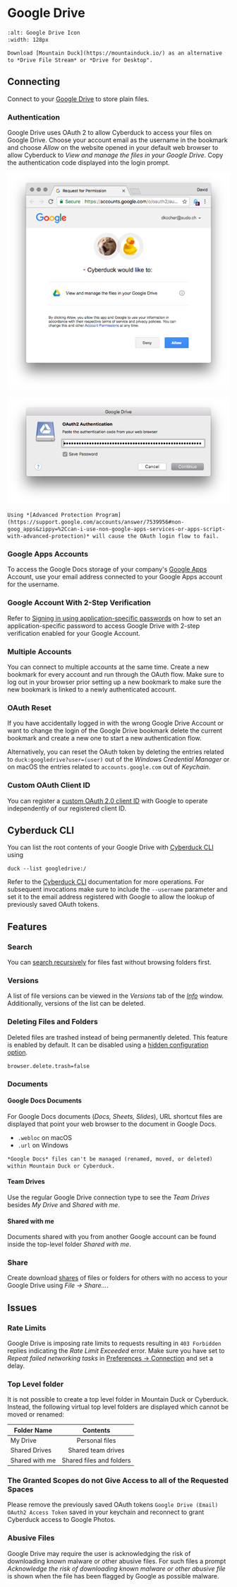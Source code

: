 Google Drive
====

```{image} _images/googledrive.png
:alt: Google Drive Icon
:width: 128px
```

```{tip}
Download [Mountain Duck](https://mountainduck.io/) as an alternative to *Drive File Stream* or *Drive for Desktop".
```

## Connecting

Connect to your [Google Drive](http://drive.google.com/) to store plain files.

### Authentication

Google Drive uses OAuth 2 to allow Cyberduck to access your files on Google Drive. Choose your account email as the username in the bookmark and choose *Allow* on the website opened in your default web browser to allow Cyberduck to *View and manage the files in your Google Drive*. Copy the authentication code displayed into the login prompt.

![OAuth 2 Authentication](_images/Google_Drive_OAuth_2_Authentication.png)

![OAuth 2 Prompt](_images/Google_Drive_OAuth_2_Authentication_Code_Prompt.png)

```{attention}
Using *[Advanced Protection Program](https://support.google.com/accounts/answer/7539956#non-goog_apps&zippy=%2Ccan-i-use-non-google-apps-services-or-apps-script-with-advanced-protection)* will cause the OAuth login flow to fail. 
```

### Google Apps Accounts

To access the Google Docs storage of your company's [Google Apps](https://workspace.google.com/features/) Account, use your email address connected to your Google Apps account for the username.

### Google Account With 2-Step Verification

Refer to [Signing in using application-specific passwords](http://support.google.com/accounts/bin/answer.py?answer=185833) on how to set an application-specific password to access Google Drive with 2-step verification enabled for your Google Account.

### Multiple Accounts

You can connect to multiple accounts at the same time. Create a new bookmark for every account and run through the OAuth flow. Make sure to log out in your browser prior setting up a new bookmark to make sure the new bookmark is linked to a newly authenticated account.

### OAuth Reset

If you have accidentally logged in with the wrong Google Drive Account or want to change the login of the Google Drive bookmark delete the current bookmark and create a new one to start a new authentication flow.

Alternatively, you can reset the OAuth token by deleting the entries related to `duck:googledrive?user=(user)` out of the *Windows Credential Manager* or on macOS the entries related to `accounts.google.com` out of *Keychain*.

### Custom OAuth Client ID

You can register a [custom OAuth 2.0 client ID](profiles/google_client_id.md) with Google to operate independently of our registered client ID.

## Cyberduck CLI
You can list the root contents of your Google Drive with [Cyberduck CLI](https://duck.sh/) using

	duck --list googledrive:/

Refer to the [Cyberduck CLI](../cli/index.md) documentation for more operations. For subsequent invocations make sure to include the `--username` parameter and set it to the email address registered with Google to allow the lookup of previously saved OAuth tokens.

## Features
### Search

You can [search recursively](../cyberduck/browser.md#filter-and-search) for files fast without browsing folders first.

### Versions

A list of file versions can be viewed in the *Versions* tab of the *[Info](../cyberduck/info.md#versions)* window. Additionally, versions of the list can be deleted.

### Deleting Files and Folders

Deleted files are trashed instead of being permanently deleted. This feature is enabled by default. It can be disabled using a [hidden configuration option](../cyberduck/preferences.md#hidden-configuration-options).

	browser.delete.trash=false

### Documents

#### Google Docs Documents

For Google Docs documents (*Docs, Sheets, Slides*), URL shortcut files are displayed that point your web browser to the document in Google Docs.

- `.webloc` on macOS
- `.url` on Windows

```{attention}
*Google Docs* files can't be managed (renamed, moved, or deleted) within Mountain Duck or Cyberduck. 
```

#### Team Drives

Use the regular Google Drive connection type to see the *Team Drives* besides *My Drive* and *Shared with me*.

#### Shared with me

Documents shared with you from another Google account can be found inside the top-level folder *Shared with me*.

### Share

Create download [shares](../cyberduck/share.md#google-drive) of files or folders for others with no access to your Google Drive using *File → Share...*.

## Issues

### Rate Limits

Google Drive is imposing rate limits to requests resulting in `403 Forbidden` replies indicating the *Rate Limit Exceeded* error. Make sure you have set to *Repeat failed networking tasks* in [Preferences → Connection](../cyberduck/connection.md#repeat-failed-networking-tasks) and set a delay.

### Top Level folder
It is not possible to create a top level folder in Mountain Duck or Cyberduck. Instead, the following virtual top level folders are displayed which cannot be moved or renamed:

| Folder Name    |         Contents         |
|----------------|:------------------------:|
| My Drive       |      Personal files      |
| Shared Drives  |    Shared team drives    |
| Shared with me | Shared files and folders |

### The Granted Scopes do not Give Access to all of the Requested Spaces

Please remove the previously saved OAuth tokens `Google Drive (Email) OAuth2 Access Token` saved in your keychain and reconnect to grant Cyberduck access to Google Photos.

### Abusive Files

Google Drive may require the user is acknowledging the risk of downloading known malware or other abusive files. For such files a prompt *Acknowledge the risk of downloading known malware or other abusive file* is shown when the file has been flagged by Google as possible malware.

